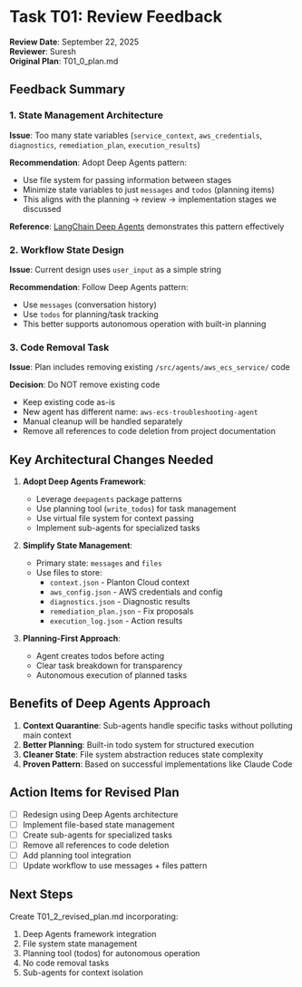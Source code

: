 # Task T01: Review Feedback

**Review Date**: September 22, 2025  
**Reviewer**: Suresh  
**Original Plan**: T01_0_plan.md

## Feedback Summary

### 1. State Management Architecture
**Issue**: Too many state variables (`service_context`, `aws_credentials`, `diagnostics`, `remediation_plan`, `execution_results`)

**Recommendation**: Adopt Deep Agents pattern:
- Use file system for passing information between stages
- Minimize state variables to just `messages` and `todos` (planning items)
- This aligns with the planning → review → implementation stages we discussed

**Reference**: [LangChain Deep Agents](https://github.com/langchain-ai/deepagents) demonstrates this pattern effectively

### 2. Workflow State Design
**Issue**: Current design uses `user_input` as a simple string

**Recommendation**: Follow Deep Agents pattern:
- Use `messages` (conversation history)
- Use `todos` for planning/task tracking
- This better supports autonomous operation with built-in planning

### 3. Code Removal Task
**Issue**: Plan includes removing existing `/src/agents/aws_ecs_service/` code

**Decision**: Do NOT remove existing code
- Keep existing code as-is
- New agent has different name: `aws-ecs-troubleshooting-agent`
- Manual cleanup will be handled separately
- Remove all references to code deletion from project documentation

## Key Architectural Changes Needed

1. **Adopt Deep Agents Framework**:
   - Leverage `deepagents` package patterns
   - Use planning tool (`write_todos`) for task management
   - Use virtual file system for context passing
   - Implement sub-agents for specialized tasks

2. **Simplify State Management**:
   - Primary state: `messages` and `files`
   - Use files to store:
     - `context.json` - Planton Cloud context
     - `aws_config.json` - AWS credentials and config
     - `diagnostics.json` - Diagnostic results
     - `remediation_plan.json` - Fix proposals
     - `execution_log.json` - Action results

3. **Planning-First Approach**:
   - Agent creates todos before acting
   - Clear task breakdown for transparency
   - Autonomous execution of planned tasks

## Benefits of Deep Agents Approach

1. **Context Quarantine**: Sub-agents handle specific tasks without polluting main context
2. **Better Planning**: Built-in todo system for structured execution
3. **Cleaner State**: File system abstraction reduces state complexity
4. **Proven Pattern**: Based on successful implementations like Claude Code

## Action Items for Revised Plan

- [ ] Redesign using Deep Agents architecture
- [ ] Implement file-based state management
- [ ] Create sub-agents for specialized tasks
- [ ] Remove all references to code deletion
- [ ] Add planning tool integration
- [ ] Update workflow to use messages + files pattern

## Next Steps
Create T01_2_revised_plan.md incorporating:
1. Deep Agents framework integration
2. File system state management
3. Planning tool (todos) for autonomous operation
4. No code removal tasks
5. Sub-agents for context isolation
